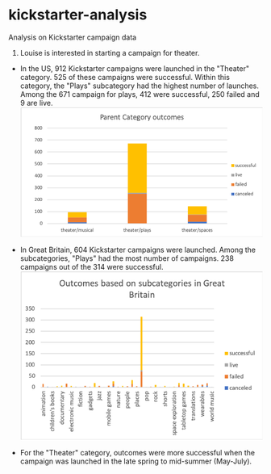 # kickstarter-analysis
Analysis on Kickstarter campaign data

1. Louise is interested in starting a campaign for theater.

- In the US, 912 Kickstarter campaigns were launched in the "Theater" category. 525 of these campaigns were successful. Within this category, the "Plays" subcategory had the highest number of launches. Among the 671 campaign for plays, 412 were successful, 250 failed and 9 are live. 
![Category outcomes](https://github.com/munjih/kickstarter-analysis/blob/master/Parent%20Category%20Outcomes%20chart.png)

- In Great Britain, 604 Kickstarter campaigns were launched. Among the subcategories, "Plays" had the most number of campaigns. 238 campaigns out of the 314 were successful. 
![Subcategory outcomes GB](https://github.com/munjih/kickstarter-analysis/blob/master/Subcategory%20outcomes_GB.png)

- For the "Theater" category, outcomes were more successful when the campaign was launched in the late spring to mid-summer (May-July).
